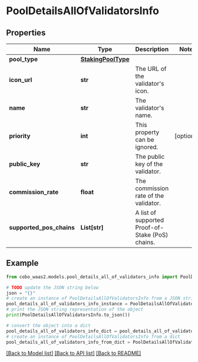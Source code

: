 # PoolDetailsAllOfValidatorsInfo


## Properties

Name | Type | Description | Notes
------------ | ------------- | ------------- | -------------
**pool_type** | [**StakingPoolType**](StakingPoolType.md) |  | 
**icon_url** | **str** | The URL of the validator&#39;s icon. | 
**name** | **str** | The validator&#39;s name. | 
**priority** | **int** | This property can be ignored. | [optional] 
**public_key** | **str** | The public key of the validator. | 
**commission_rate** | **float** | The commission rate of the validator. | 
**supported_pos_chains** | **List[str]** | A list of supported Proof-of-Stake (PoS) chains. | 

## Example

```python
from cobo_waas2.models.pool_details_all_of_validators_info import PoolDetailsAllOfValidatorsInfo

# TODO update the JSON string below
json = "{}"
# create an instance of PoolDetailsAllOfValidatorsInfo from a JSON string
pool_details_all_of_validators_info_instance = PoolDetailsAllOfValidatorsInfo.from_json(json)
# print the JSON string representation of the object
print(PoolDetailsAllOfValidatorsInfo.to_json())

# convert the object into a dict
pool_details_all_of_validators_info_dict = pool_details_all_of_validators_info_instance.to_dict()
# create an instance of PoolDetailsAllOfValidatorsInfo from a dict
pool_details_all_of_validators_info_from_dict = PoolDetailsAllOfValidatorsInfo.from_dict(pool_details_all_of_validators_info_dict)
```
[[Back to Model list]](../README.md#documentation-for-models) [[Back to API list]](../README.md#documentation-for-api-endpoints) [[Back to README]](../README.md)


